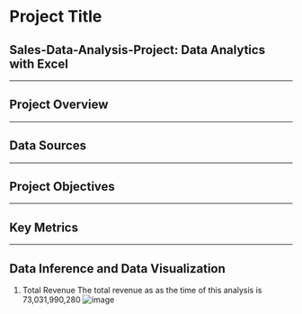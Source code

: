 # Project Title

## Sales-Data-Analysis-Project: Data Analytics with Excel
---
## Project Overview
---
## Data Sources
---
## Project Objectives
---

## Key Metrics
---

## Data Inference and Data Visualization

1. Total Revenue
   The total revenue as as the time of this analysis is 73,031,990,280 
![image](https://github.com/user-attachments/assets/adf7e62d-af9d-4c74-a96a-b092d34d6ce5)



